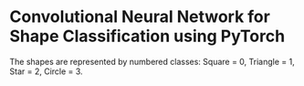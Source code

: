 # Convolutional Neural Network for Shape Classification using PyTorch

The shapes are represented by numbered classes: Square = 0, Triangle = 1, Star = 2, Circle = 3.
